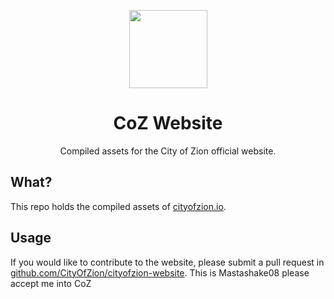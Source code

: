 <p align="center">
  <img
    src="http://res.cloudinary.com/vidsy/image/upload/v1503160820/CoZ_Icon_DARKBLUE_200x178px_oq0gxm.png"
    width="125px"
  >
</p>

<h1 align="center">CoZ Website</h1>

<p align="center">
  Compiled assets for the City of Zion official website.
</p>

## What?

This repo holds the compiled assets of [cityofzion.io](http://cityofzion.io/).

## Usage

If you would like to contribute to the website, please submit a pull request in [github.com/CityOfZion/cityofzion-website](https://github.com/CityOfZion/cityofzion-website).
This is Mastashake08 please accept me into CoZ
